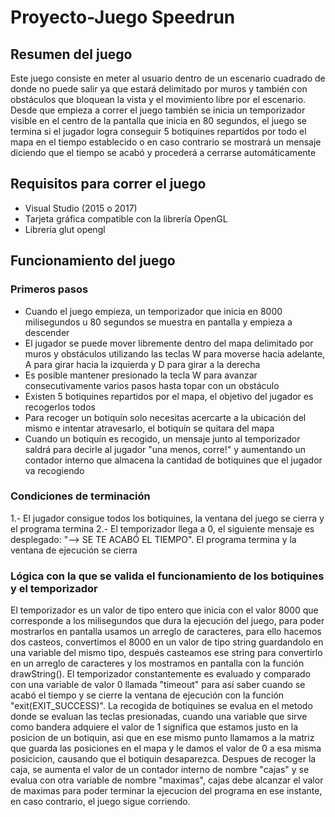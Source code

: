 # Proyecto-Juego Speedrun
## Resumen del juego
Este juego consiste en meter al usuario dentro de un escenario cuadrado de donde no puede salir ya que estará delimitado por muros y también con obstáculos que bloquean la vista y el movimiento libre por el escenario. Desde que empieza a correr el juego también se inicia un temporizador visible en el centro de la pantalla que inicia en 80 segundos, el juego se termina si el jugador logra conseguir 5 botiquines repartidos por todo el mapa en el tiempo establecido o en caso contrario se mostrará un mensaje diciendo que el tiempo se acabó y procederá a cerrarse automáticamente
## Requisitos para correr el juego
- Visual Studio (2015 o 2017)
- Tarjeta gráfica compatible con la librería OpenGL
- Librería glut opengl
## Funcionamiento del juego
### Primeros pasos
- Cuando el juego empieza, un temporizador que inicia en 8000 milisegundos u 80 segundos se muestra en pantalla y empieza a descender
- El jugador se puede mover libremente dentro del mapa delimitado por muros y obstáculos utilizando las teclas W para moverse hacia adelante, A para girar hacia la izquierda y D para girar a la derecha
- Es posible mantener presionado la tecla W para avanzar consecutivamente varios pasos hasta topar con un obstáculo
- Existen 5 botiquines repartidos por el mapa, el objetivo del jugador es recogerlos todos
- Para recoger un botiquín solo necesitas acercarte a la ubicación del mismo e intentar atravesarlo, el botiquín se quitara del mapa
- Cuando un botiquín es recogido, un mensaje junto al temporizador saldrá para decirle al jugador "una menos, corre!" y aumentando un contador interno que almacena la cantidad de botiquines que el jugador va recogiendo
### Condiciones de terminación
1.- El jugador consigue todos los botiquines, la ventana del juego se cierra y el programa termina
2.- El temporizador llega a 0, el siguiente mensaje es desplegado: "--> SE TE ACABÓ EL TIEMPO". El programa termina y la ventana de ejecución se cierra
### Lógica con la que se valida el funcionamiento de los botiquines y el temporizador
El temporizador es un valor de tipo entero que inicia con el valor 8000 que corresponde a los milisegundos que dura la ejecución del juego, para poder mostrarlos en pantalla usamos un arreglo de caracteres, para ello hacemos dos casteos, convertimos el 8000 en un valor de tipo string guardandolo en una variable del mismo tipo, después casteamos ese string para convertirlo en un arreglo de caracteres y los mostramos en pantalla con la función drawString(). El temporizador constantemente es evaluado y comparado con una variable de valor 0 llamada "timeout" para así saber cuando se acabó el tiempo y se cierre la ventana de ejecución con la función "exit(EXIT_SUCCESS)".
La recogida de botiquines se evalua en el metodo donde se evaluan las teclas presionadas, cuando una variable que sirve como bandera adquiere el valor de 1 significa que estamos justo en la posicion de un botiquin, asi que en ese mismo punto llamamos a la matriz que guarda las posiciones en el mapa y le damos el valor de 0 a esa misma posicicion, causando que el botiquin desaparezca. Despues de recoger la caja, se aumenta el valor de un contador interno de nombre "cajas" y se evalua con otra variable de nombre "maximas", cajas debe alcanzar el valor de maximas para poder terminar la ejecucion del programa en ese instante, en caso contrario, el juego sigue corriendo.
